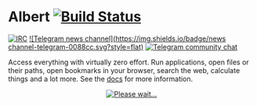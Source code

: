 # Albert [![Build Status](https://api.travis-ci.org/albertlauncher/albert.svg?branch=dev)](https://travis-ci.org/albertlauncher/albert)

[![IRC](https://img.shields.io/badge/chat-on%20freenode-brightgreen.svg)](http://webchat.freenode.net/?channels=%23albertlauncher)
[![Telegram news channel](https://img.shields.io/badge/news channel-telegram-0088cc.svg?style=flat)](https://telegram.me/albertlauncher)
[![Telegram community chat](https://img.shields.io/badge/chat-telegram-0088cc.svg?style=flat)](https://telegram.me/albert_launcher_community)

Access everything with virtually zero effort. Run applications, open files or their paths, open bookmarks in your browser, search the web, calculate things and a lot more. See the [docs](https://albertlauncher.github.io/docs) for more information.

<p align="center">
  <a href="https://www.youtube.com/watch?v=fbF8-5TG8Qs">
    <img src="https://raw.githubusercontent.com/ManuelSchneid3r/albert/master/v0.8.11.gif" alt="Please wait…">
  </a>
</p>
